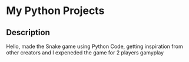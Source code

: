 # My Python Projects
## Description
Hello, made the Snake game using Python Code, getting inspiration from other creators and I expeneded the game for 2 players gamyplay 
